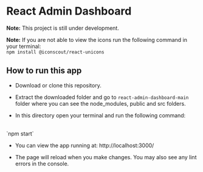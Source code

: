# React Admin Dashboard

**Note:** This project is still under development.

**Note:** If you are not able to view the icons run the following command in your terminal:
<br />
`npm install @iconscout/react-unicons`

## How to run this app

* Download or clone this repository.

* Extract the downloaded folder and go to `react-admin-dashboard-main` folder where you can see the node_modules, public and src folders.

* In this directory open your terminal and run the following command:
<br />
`npm start`

* You can view the app running at: http://localhost:3000/

* The page will reload when you make changes. You may also see any lint errors in the console.